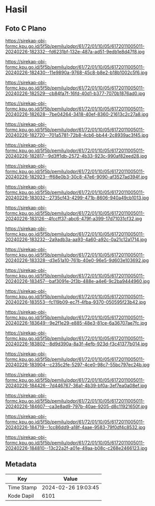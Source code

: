 # Hasil

## Foto C Plano

https://sirekap-obj-formc.kpu.go.id/5f5b/pemilu/pdpr/61/72/01/10/05/6172011005011-20240226-182332--fd6231bf-132e-487a-ad51-9edb1e8d47f8.jpg

https://sirekap-obj-formc.kpu.go.id/5f5b/pemilu/pdpr/61/72/01/10/05/6172011005011-20240226-182430--11e9890a-9768-45c8-b8e2-b18b1002c5f6.jpg

https://sirekap-obj-formc.kpu.go.id/5f5b/pemilu/pdpr/61/72/01/10/05/6172011005011-20240226-182529--cb84fa7f-16fd-40d1-b377-7070b1876ad0.jpg

https://sirekap-obj-formc.kpu.go.id/5f5b/pemilu/pdpr/61/72/01/10/05/6172011005011-20240226-182628--7be04264-3418-40ef-8360-21613c2c27a8.jpg

https://sirekap-obj-formc.kpu.go.id/5f5b/pemilu/pdpr/61/72/01/10/05/6172011005011-20240226-182720--701a5781-72b8-4cb6-bb44-2c8939ac3f45.jpg

https://sirekap-obj-formc.kpu.go.id/5f5b/pemilu/pdpr/61/72/01/10/05/6172011005011-20240226-182817--9d3ff1db-2572-4b33-923c-990af82eed28.jpg

https://sirekap-obj-formc.kpu.go.id/5f5b/pemilu/pdpr/61/72/01/10/05/6172011005011-20240226-182923--ff68e0b3-30c8-47e6-9090-af3527ad394f.jpg

https://sirekap-obj-formc.kpu.go.id/5f5b/pemilu/pdpr/61/72/01/10/05/6172011005011-20240226-183032--2735cf43-4299-471b-8606-940a49cb1013.jpg

https://sirekap-obj-formc.kpu.go.id/5f5b/pemilu/pdpr/61/72/01/10/05/6172011005011-20240226-183126--4fccff37-abc6-479f-a399-17d71031cf32.jpg

https://sirekap-obj-formc.kpu.go.id/5f5b/pemilu/pdpr/61/72/01/10/05/6172011005011-20240226-183232--2a9adb3a-aa93-4a60-a92c-0a21c12a1714.jpg

https://sirekap-obj-formc.kpu.go.id/5f5b/pemilu/pdpr/61/72/01/10/05/6172011005011-20240226-183328--d3e51a10-761b-40e0-96e5-9d603e103692.jpg

https://sirekap-obj-formc.kpu.go.id/5f5b/pemilu/pdpr/61/72/01/10/05/6172011005011-20240226-183457--baf3091e-2f3b-488e-a4e6-9c2ba9444960.jpg

https://sirekap-obj-formc.kpu.go.id/5f5b/pemilu/pdpr/61/72/01/10/05/6172011005011-20240226-183553--fc119b09-ec7f-4fba-9370-050595f23b42.jpg

https://sirekap-obj-formc.kpu.go.id/5f5b/pemilu/pdpr/61/72/01/10/05/6172011005011-20240226-183649--9e2f1e29-e885-48e3-81ce-6a36707ae7fc.jpg

https://sirekap-obj-formc.kpu.go.id/5f5b/pemilu/pdpr/61/72/01/10/05/6172011005011-20240226-183802--8d9d390a-8a3f-4efb-923d-f3c41377b014.jpg

https://sirekap-obj-formc.kpu.go.id/5f5b/pemilu/pdpr/61/72/01/10/05/6172011005011-20240226-183904--c235c2fe-5297-4ce0-98c7-55bc797ec24b.jpg

https://sirekap-obj-formc.kpu.go.id/5f5b/pemilu/pdpr/61/72/01/10/05/6172011005011-20240226-184426--7d446767-36a1-4b39-bf0a-3ef7ea0a08ef.jpg

https://sirekap-obj-formc.kpu.go.id/5f5b/pemilu/pdpr/61/72/01/10/05/6172011005011-20240226-184607--ca3e8ad9-797b-40ae-9205-d8c11921650f.jpg

https://sirekap-obj-formc.kpu.go.id/5f5b/pemilu/pdpr/61/72/01/10/05/6172011005011-20240226-184719--1cc86dd9-a18f-4aae-9583-79f0df4c8532.jpg

https://sirekap-obj-formc.kpu.go.id/5f5b/pemilu/pdpr/61/72/01/10/05/6172011005011-20240226-184810--13c22a2f-a01e-49aa-b08c-c268e2466123.jpg


## Metadata

| Key        | Value               |
| ---------- | ------------------- |
| Time Stamp | 2024-02-26 19:03:45 |
| Kode Dapil | 6101                |




